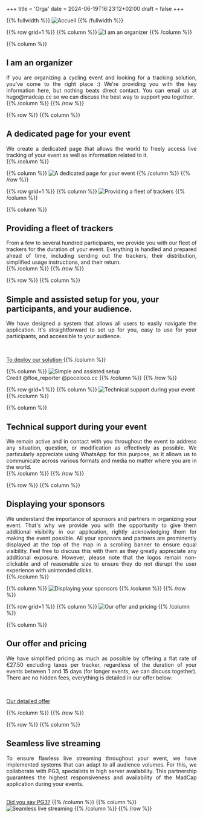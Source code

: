 +++
title = 'Orga'
date = 2024-06-19T16:23:12+02:00
draft = false
+++

<!-- ######  image intro  ###### ? -->
{{% fullwidth %}}
![Accueil](/orga/im-orga-000en.jpg)
{{% /fullwidth %}}




<!-- ######  ligne Je suis organisateur GRILLE  ###### ? -->
{{% row grid=1  %}}
{{% column %}}
![I am an organizer](/orga/im-orga-001.png)
{{% /column %}}

{{% column %}}
## <div style="text-align: left"> I am an organizer </div>

<div style="text-align: justify"> If you are organizing a cycling event and looking for a tracking solution, you've come to the right place :) We're providing you with the key information here, but nothing beats direct contact. You can email us at hugo@madcap.cc so we can discuss the best way to support you together. </div>
{{% /column %}}
{{% /row %}}




<!-- ######  ligne Une page dédiée noGRILLE  ###### ? -->
{{% row  %}}
{{% column %}}
## <div style="text-align: left"> A dedicated page for your event </div>

<div style="text-align: justify"> We create a dedicated page that allows the world to freely access live tracking of your event as well as information related to it. </div>
{{% /column %}}

{{% column %}}
![A dedicated page for your event](/orga/im-orga-002.jpg)
{{% /column %}}
{{% /row %}}




<!-- ######  ligne Mise à disposition d’une flotte de trackers GRILLE  ###### ? -->
{{% row grid=1  %}}
{{% column %}}
![Providing a fleet of trackers](/orga/im-orga-003.jpg)
{{% /column %}}

{{% column %}}
## <div style="text-align: left"> Providing a fleet of trackers </div>

<div style="text-align: justify"> From a few to several hundred participants, we provide you with our fleet of trackers for the duration of your event. Everything is handled and prepared ahead of time, including sending out the trackers, their distribution, simplified usage instructions, and their return. </div>
{{% /column %}}
{{% /row %}}




<!-- ######  ligne Une mise en place assistée noGRILLE  ###### ? -->
{{% row  %}}
{{% column %}}
## <div style="text-align: left"> Simple and assisted setup for you, your participants, and your audience. </div>

<div style="text-align: justify"> We have designed a system that allows all users to easily navigate the application. It's straightforward to set up for you, easy to use for your participants, and accessible to your audience. </div>

&nbsp;

<a href="/orga/MadCap Checklist for organizers.pdf" target="_blank"> To deploy our solution </a>
{{% /column %}}

{{% column %}}
![Simple and assisted setup](/orga/im-orga-004.jpg)  
Credit @floe_reporter @pocoloco.cc
{{% /column %}}
{{% /row %}}




<!-- ######  ligne Une assistance technique pendant votre évènement GRILLE  ###### ? -->
{{% row grid=1  %}}
{{% column %}}
![Technical support during your event](/orga/im-orga-005.png)
{{% /column %}}

{{% column %}}
## <div style="text-align: left"> Technical support during your event </div>

<div style="text-align: justify"> We remain active and in contact with you throughout the event to address any situation, question, or modification as effectively as possible. We particularly appreciate using WhatsApp for this purpose, as it allows us to communicate across various formats and media no matter where you are in the world. </div>
{{% /column %}}
{{% /row %}}




<!-- ######  ligne Affichage de vos sponsors noGRILLE  ###### ? -->
{{% row  %}} 
{{% column %}}
## <div style="text-align: left"> Displaying your sponsors </div>

<div style="text-align: justify"> We understand the importance of sponsors and partners in organizing your event. That's why we provide you with the opportunity to give them additional visibility in our application, rightly acknowledging them for making the event possible. All your sponsors and partners are prominently displayed at the top of the map in a scrolling banner to ensure equal visibility. Feel free to discuss this with them as they greatly appreciate any additional exposure.
However, please note that the logos remain non-clickable and of reasonable size to ensure they do not disrupt the user experience with unintended clicks. </div>
{{% /column %}}

{{% column %}}
![Displaying your sponsors](/orga/im-orga-006.png)
{{% /column %}}
{{% /row %}}








<!-- ######  Ligne Notre offre et nos prix  ###### ? -->
{{% row grid=1  %}}
{{% column %}}
![Our offer and pricing](/orga/im-orga-007.png)
{{% /column %}}

{{% column %}}
## <div style="text-align: left"> Our offer and pricing </div>

<div style="text-align: justify"> We have simplified pricing as much as possible by offering a flat rate of €27.50 excluding taxes per tracker, regardless of the duration of your events between 1 and 15 days (for longer events, we can discuss together). There are no hidden fees, everything is detailed in our offer below: </div>

&nbsp;

<a href="/orga/Prix-et-services-MadCap.pdf" target="_blank"> Our detailed offer </a>

{{% /column %}}
{{% /row %}}




<!-- ######  ligne Une retransmission sans faille noGRILLE  ###### ? -->
{{% row  %}}
{{% column %}}
## <div style="text-align: left"> Seamless live streaming </div>

<div style="text-align: justify"> To ensure flawless live streaming throughout your event, we have implemented systems that can adapt to all audience volumes. For this, we collaborate with PG3, specialists in high server availability. This partnership guarantees the highest responsiveness and availability of the MadCap application during your events. </div>
&nbsp;

[Did you say PG3?](https://pg3.io/)
{{% /column %}}
{{% column %}}
![Seamless live streaming](/orga/im-orga-008.png)
{{% /column %}}
{{% /row %}}
